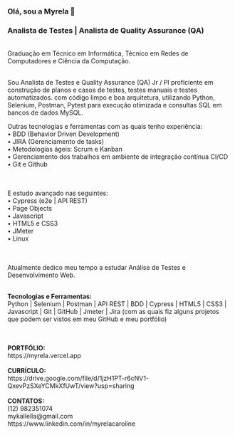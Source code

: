 ### Olá, sou a Myrela 👋
### Analista de Testes | Analista de Quality Assurance (QA)
<br>
Graduação em Técnico em Informática, Técnico em Redes de Computadores e Ciência da Computação. 
<br><br>

Sou Analista de Testes e Quality Assurance (QA) Jr / Pl proficiente em construção de planos e casos de testes, testes manuais e testes automatizados.
com código limpo e boa arquitetura, utilizando Python, Selenium, Postman, Pytest para execução otimizada e consultas SQL em bancos de dados MySQL.
<br>

Outras tecnologias e ferramentas com as quais tenho experiência: <br>
• BDD (Behavior Driven Development) <br>
• JIRA (Gerenciamento de tasks) <br>
• Metodologias ágeis: Scrum e Kanban <br>
• Gerenciamento dos trabalhos em ambiente de integração contínua CI/CD <br>
• Git e Github <br>
<br><br>

E estudo avançado nas seguintes: <br>
• Cypress (e2e | API REST) <br>
• Page Objects <br>
• Javascript <br>
• HTML5 e CSS3 <br>
• JMeter <br>
• Linux <br>
<br><br>

Atualmente dedico meu tempo a estudar Análise de Testes e Desenvolvimento Web.
<br><br>

<strong>Tecnologias e Ferramentas:</strong>
<br>
Python | Selenium | Postman | API REST | BDD | Cypress | HTML5 | CSS3 | Javascript | Git | GitHub | Jmeter | Jira (com as quais fiz alguns projetos que podem ser vistos em meu GitHub e meu portfólio)
<br><br>

<br>
<strong>PORTFÓLIO: </strong>
<br>
https://myrela.vercel.app
<br><br>
<strong>CURRÍCULO: </strong>
<br>
https://drive.google.com/file/d/1jzH1PT-r6cNV1-QxevPzSXeYCMkXfUwT/view?usp=sharing
<br><br>
<strong>CONTATOS:</strong> 
<br>
(12) 982351074
<br>
mykallella@gmail.com
<br>
https://www.linkedin.com/in/myrelacaroline




